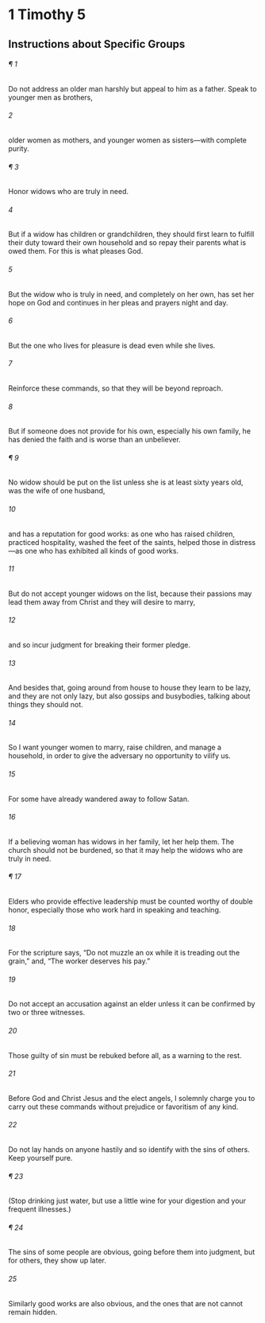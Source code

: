 # 1 Timothy 5
## Instructions about Specific Groups
###### ¶ 1
Do not address an older man harshly but appeal to him as a father. Speak to younger men as brothers,
###### 2
older women as mothers, and younger women as sisters—with complete purity.
###### ¶ 3
Honor widows who are truly in need.
###### 4
But if a widow has children or grandchildren, they should first learn to fulfill their duty toward their own household and so repay their parents what is owed them. For this is what pleases God.
###### 5
But the widow who is truly in need, and completely on her own, has set her hope on God and continues in her pleas and prayers night and day.
###### 6
But the one who lives for pleasure is dead even while she lives.
###### 7
Reinforce these commands, so that they will be beyond reproach.
###### 8
But if someone does not provide for his own, especially his own family, he has denied the faith and is worse than an unbeliever.
###### ¶ 9
No widow should be put on the list unless she is at least sixty years old, was the wife of one husband,
###### 10
and has a reputation for good works: as one who has raised children, practiced hospitality, washed the feet of the saints, helped those in distress—as one who has exhibited all kinds of good works.
###### 11
But do not accept younger widows on the list, because their passions may lead them away from Christ and they will desire to marry,
###### 12
and so incur judgment for breaking their former pledge.
###### 13
And besides that, going around from house to house they learn to be lazy, and they are not only lazy, but also gossips and busybodies, talking about things they should not.
###### 14
So I want younger women to marry, raise children, and manage a household, in order to give the adversary no opportunity to vilify us.
###### 15
For some have already wandered away to follow Satan.
###### 16
If a believing woman has widows in her family, let her help them. The church should not be burdened, so that it may help the widows who are truly in need.
###### ¶ 17
Elders who provide effective leadership must be counted worthy of double honor, especially those who work hard in speaking and teaching.
###### 18
For the scripture says, “Do not muzzle an ox while it is treading out the grain,” and, “The worker deserves his pay.”
###### 19
Do not accept an accusation against an elder unless it can be confirmed by two or three witnesses.
###### 20
Those guilty of sin must be rebuked before all, as a warning to the rest.
###### 21
Before God and Christ Jesus and the elect angels, I solemnly charge you to carry out these commands without prejudice or favoritism of any kind.
###### 22
Do not lay hands on anyone hastily and so identify with the sins of others. Keep yourself pure.
###### ¶ 23
(Stop drinking just water, but use a little wine for your digestion and your frequent illnesses.)
###### ¶ 24
The sins of some people are obvious, going before them into judgment, but for others, they show up later.
###### 25
Similarly good works are also obvious, and the ones that are not cannot remain hidden.
